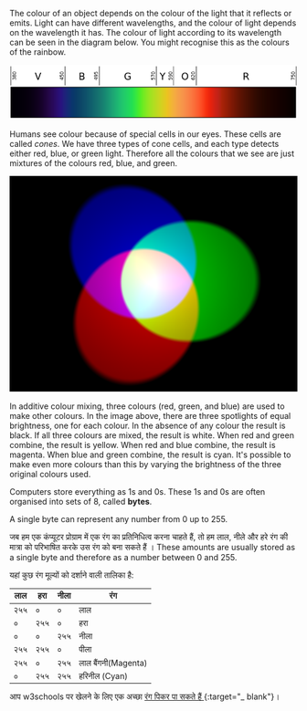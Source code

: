 The colour of an object depends on the colour of the light that it reflects or emits. Light can have different wavelengths, and the colour of light depends on the wavelength it has. The colour of light according to its wavelength can be seen in the diagram below. You might recognise this as the colours of the rainbow.

![Visible spectrum](images/linear-visible-spectrum.png)

Humans see colour because of special cells in our eyes. These cells are called *cones*. We have three types of cone cells, and each type detects either red, blue, or green light. Therefore all the colours that we see are just mixtures of the colours red, blue, and green.

![Additive colour mixing](images/additive-colour-mixing.png)

In additive colour mixing, three colours (red, green, and blue) are used to make other colours. In the image above, there are three spotlights of equal brightness, one for each colour. In the absence of any colour the result is black. If all three colours are mixed, the result is white. When red and green combine, the result is yellow. When red and blue combine, the result is magenta. When blue and green combine, the result is cyan. It's possible to make even more colours than this by varying the brightness of the three original colours used.

Computers store everything as 1s and 0s. These 1s and 0s are often organised into sets of 8, called **bytes**.

A single byte can represent any number from 0 up to 255.

जब हम एक कंप्यूटर प्रोग्राम में एक रंग का प्रतिनिधित्व करना चाहते हैं, तो हम लाल, नीले और हरे रंग की मात्रा को परिभाषित करके उस रंग को बना सकते हैं । These amounts are usually stored as a single byte and therefore as a number between 0 and 255.

यहां कुछ रंग मूल्यों को दर्शाने वाली तालिका है:

| लाल | हरा | नीला | रंग                 |
| --- | --- | ---- | ------------------- |
| २५५ | ०   | ०    | लाल                 |
| ०   | २५५ | ०    | हरा                 |
| ०   | ०   | २५५  | नीला                |
| २५५ | २५५ | ०    | पीला                |
| २५५ | ०   | २५५  | लाल बैंगनी(Magenta) |
| ०   | २५५ | २५५  | हरिनील (Cyan)       |

आप w3schools पर खेलने के लिए एक अच्छा [ रंग पिकर पा सकते हैं ](https://www.w3schools.com/colors/colors_rgb.asp) {:target="_ blank"}।